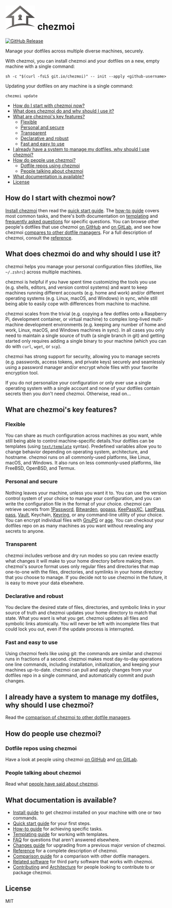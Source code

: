 # ![chezmoi logo](logo-144px.svg) chezmoi

[![GitHub Release](https://img.shields.io/github/release/twpayne/chezmoi.svg)](https://github.com/twpayne/chezmoi/releases)

Manage your dotfiles across multiple diverse machines, securely.

With chezmoi, you can install chezmoi and your dotfiles on a new, empty machine
with a single command:

    sh -c "$(curl -fsLS git.io/chezmoi)" -- init --apply <github-username>

Updating your dotfiles on any machine is a single command:

    chezmoi update

* [How do I start with chezmoi now?](#how-do-i-start-with-chezmoi-now)
* [What does chezmoi do and why should I use it?](#what-does-chezmoi-do-and-why-should-i-use-it)
* [What are chezmoi's key features?](#what-are-chezmois-key-features)
  * [Flexible](#flexible)
  * [Personal and secure](#personal-and-secure)
  * [Transparent](#transparent)
  * [Declarative and robust](#declarative-and-robust)
  * [Fast and easy to use](#fast-and-easy-to-use)
* [I already have a system to manage my dotfiles, why should I use chezmoi?](#i-already-have-a-system-to-manage-my-dotfiles-why-should-i-use-chezmoi)
* [How do people use chezmoi?](#how-do-people-use-chezmoi)
  * [Dotfile repos using chezmoi](#dotfile-repos-using-chezmoi)
  * [People talking about chezmoi](#people-talking-about-chezmoi)
* [What documentation is available?](#what-documentation-is-available)
* [License](#license)

## How do I start with chezmoi now?

[Install chezmoi](docs/INSTALL.md) then read the [quick start
guide](docs/QUICKSTART.md). The [how-to guide](docs/HOWTO.md) covers most common
tasks, and there's both documentation on [templating](docs/TEMPLATING.md) and
[frequently asked questions](docs/FAQ.md) for specific questions. You can browse
other people's dotfiles that use chezmoi [on
GitHub](https://github.com/topics/chezmoi?o=desc&s=updated) and [on
GitLab](https://gitlab.com/search?search=chezmoi), and see how chezmoi [compares
to other dotfile managers](docs/COMPARISON.md). For a full description of
chezmoi, consult the [reference](docs/REFERENCE.md).

## What does chezmoi do and why should I use it?

chezmoi helps you manage your personal configuration files (dotfiles, like
`~/.zshrc`) across multiple machines.

chezmoi is helpful if you have spent time customizing the tools you use (e.g.
shells, editors, and version control systems) and want to keep machines running
different accounts (e.g. home and work) and/or different operating systems (e.g.
Linux, macOS, and Windows) in sync, while still being able to easily cope with
differences from machine to machine.

chezmoi scales from the trivial (e.g. copying a few dotfiles onto a Raspberry
Pi, development container, or virtual machine) to complex long-lived
multi-machine development environments (e.g. keeping any number of home and
work, Linux, macOS, and Windows machines in sync). In all cases you only need to
maintain a single source of truth (a single branch in git) and getting started
only requires adding a single binary to your machine (which you can do with
`curl`, `wget`, or `scp`).

chezmoi has strong support for security, allowing you to manage secrets (e.g.
passwords, access tokens, and private keys) securely and seamlessly using a
password manager and/or encrypt whole files with your favorite encryption tool.

If you do not personalize your configuration or only ever use a single operating
system with a single account and none of your dotfiles contain secrets then you
don't need chezmoi. Otherwise, read on...

## What are chezmoi's key features?

### Flexible

You can share as much configuration across machines as you want, while still
being able to control machine-specific details.Your dotfiles can be templates
(using [`text/template`](https://pkg.go.dev/text/template) syntax). Predefined
variables allow you to change behavior depending on operating system,
architecture, and hostname. chezmoi runs on all commonly-used platforms, like
Linux, macOS, and Windows. It also runs on less commonly-used platforms, like
FreeBSD, OpenBSD, and Termux.

### Personal and secure

Nothing leaves your machine, unless you want it to. You can use the version
control system of your choice to manage your configuration, and you can write
the configuration file in the format of your choice. chezmoi can retrieve
secrets from [1Password](https://1password.com/),
[Bitwarden](https://bitwarden.com/), [gopass](https://www.gopass.pw/),
[KeePassXC](https://keepassxc.org/), [LastPass](https://lastpass.com/),
[pass](https://www.passwordstore.org/), [Vault](https://www.vaultproject.io/),
Keychain, [Keyring](https://wiki.gnome.org/Projects/GnomeKeyring), or any
command-line utility of your choice. You can encrypt individual files with
[GnuPG](https://www.gnupg.org) or [age](https://age-encryption.org). You can
checkout your dotfiles repo on as many machines as you want without revealing
any secrets to anyone.

### Transparent

chezmoi includes verbose and dry run modes so you can review exactly what
changes it will make to your home directory before making them. chezmoi's source
format uses only regular files and directories that map one-to-one with the
files, directories, and symlinks in your home directory that you choose to
manage. If you decide not to use chezmoi in the future, it is easy to move your
data elsewhere.

### Declarative and robust

You declare the desired state of files, directories, and symbolic links in your
source of truth and chezmoi updates your home directory to match that state.
What you want is what you get. chezmoi updates all files and symbolic links
atomically. You will never be left with incomplete files that could lock you
out, even if the update process is interrupted.

### Fast and easy to use

Using chezmoi feels like using git: the commands are similar and chezmoi runs in
fractions of a second. chezmoi makes most day-to-day operations one line
commands, including installation, initialization, and keeping your machines
up-to-date. chezmoi can pull and apply changes from your dotfiles repo in a
single command, and automatically commit and push changes.

## I already have a system to manage my dotfiles, why should I use chezmoi?

Read the [comparison of chezmoi to other dotfile managers](docs/COMPARISON.md).

## How do people use chezmoi?

### Dotfile repos using chezmoi

Have a look at people using chezmoi [on
GitHub](https://github.com/topics/chezmoi?o=desc&s=updated) and [on
GitLab](https://gitlab.com/search?search=chezmoi).

### People talking about chezmoi

Read what [people have said about chezmoi](docs/MEDIA.md).

## What documentation is available?

* [Install guide](docs/INSTALL.md) to get chezmoi installed on your machine with
  one or two commands.
* [Quick start guide](docs/QUICKSTART.md) for your first steps.
* [How-to guide](docs/HOWTO.md) for achieving specific tasks.
* [Templating guide](docs/TEMPLATING.md) for working with templates.
* [FAQ](docs/FAQ.md) for questions that aren't answered elsewhere.
* [Changes guide](docs/CHANGES.md) for upgrading from a previous major version
  of chezmoi.
* [Reference](docs/REFERENCE.md) for a complete description of chezmoi.
* [Comparison guide](docs/COMPARISON.md) for a comparison with other dotfile managers.
* [Related software](docs/RELATED.md) for third party software that works with
  chezmoi.
* [Contributing](docs/CONTRIBUTING.md) and [Architecture](docs/ARCHITECTURE.md)
  for people looking to contribute to or package chezmoi.

## License

MIT
